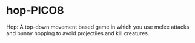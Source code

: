 # hop-PICO8
Hop:
A top-down movement based game in which you use melee attacks and bunny hopping to avoid projectiles and kill creatures.
